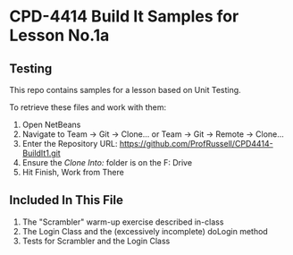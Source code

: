 # CPD-4414 Build It Samples for Lesson No.1a
## Testing

This repo contains samples for a lesson based on Unit Testing.

To retrieve these files and work with them:

1. Open NetBeans
2. Navigate to Team -> Git -> Clone... or Team -> Git -> Remote -> Clone...
3. Enter the Repository URL: https://github.com/ProfRussell/CPD4414-BuildIt1.git
4. Ensure the *Clone Into:* folder is on the F: Drive
5. Hit Finish, Work from There

## Included In This File

1. The "Scrambler" warm-up exercise described in-class
2. The Login Class and the (excessively incomplete) doLogin method
3. Tests for Scrambler and the Login Class
